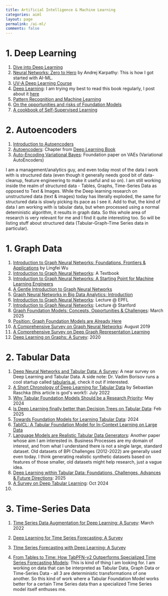 ```yaml
---
title: Artificial Intelligence & Machine Learning
categories: aiml
layout: page
permalink: /ai-ml/
comments: false
---
```


# 1. Deep Learning

1. [Dive into Deep Learning](https://d2l.ai/)   
2. [Neural Networks: Zero to Hero](https://youtube.com/playlist?list=PLAqhIrjkxbuWI23v9cThsA9GvCAUhRvKZ&si=XhjSpxeVGG_fb_k_) by Andrej Karpathy: This is how I got started with AI-ML.
3. [UV-A Deep Learning Course](https://uvadlc.github.io/)    
4. [Deep Learning](https://www.deeplearningbook.org/): I am trying my best to read this book regularly, I post about it [here](/dlbook/)   
5. [Pattern Recognition and Machine Learning](https://libgen.is/book/index.php?md5=B616EF565E2D48AE23EE2E19D7B0ADD2)  
6. [On the opportunities and risks of Foundation Models](https://arxiv.org/abs/2108.07258)   
7. [A cookbook of Self-Supervised Learning](https://arxiv.org/abs/2304.12210)

# 2. Autoencoders

1. [Introduction to Autoencoders](https://arxiv.org/abs/2201.03898)   
2. [Autoencoders](https://www.deeplearningbook.org/contents/autoencoders.html): Chapter from [Deep Learning Book](https://www.deeplearningbook.org/)   
3. [Auto-Encoding Variational Bayes](https://arxiv.org/abs/1312.6114): Foundation paper on VAEs (Variational AutoEncoders)   

I am a management/analytics guy, and even today most of the data I work with is structured data (even though it generally needs good bit of data-cleanup, feature engineering to make it useful and so on). I am still working inside the realm of structured data - Tables, Graphs, Time-Series Data as opposed to Text & Images. While the Deep learning research on unstructured data (text & images) today has literally exploded, the same for structured data is slowly picking its pace as I see it. Add to that, the kind of data I am working with is tabular data, but when processed using a normal deteministic algorithm, it results in graph data. So this whole area of research is very relevant for me and I find it quite interesting too. So will be listing stuff about structured data (Tabular-Graph-Time Series data in particular).

# 1. Graph Data

1. [Introduction to Graph Neural Networks: Foundations, Frontiers & Applications](https://openlibrary.telkomuniversity.ac.id/pustaka/files/201062/abstraksi/graph-neural-networks-foundations-frontiers-and-applications.pdf) by Lingfei Wu   
2. [Introduction to Graph Neural Networks](https://github.com/LiuChuang0059/Complex-Network/blob/master/Books/Introduction%20to%20Graph%20Neural%20Networks.pdf): A Textbook
3. [Introduction to Graph Neural Networks: A Starting Point for Machine Learning Engineers](https://arxiv.org/abs/2412.19419)    
4. [A Gentle Introduction to Graph Neural Networks](https://distill.pub/2021/gnn-intro/)    
5. [Graph Neural Networks in Big Data Analytics: Introduction](https://gds.techfak.uni-bielefeld.de/_media/teaching/2022winter/graphnet/introduction-201022.pdf)    
6. [Introduction to Graph Neural Networks](https://web.media.mit.edu/~xdong/teaching/aims/lecture-slides/MT21/AIMS_CDT_SP_MT21_D4.pdf): Lecture @ EPFL    
7. [Introduction to Graph Neural Networks](https://cs.stanford.edu/~jiaxuan/files/Intro_to_Graph_Neural_Networks.pdf): Lecture @ Stanford     
8. [Graph Foundation Models: Concepts, Opportunities & Challenges](https://arxiv.org/pdf/2310.11829): March 2025   
9. [Position: Graph Foundation Models are Already Here](https://arxiv.org/abs/2402.02216)    
10. [A Comprehensive Survey on Graph Neural Networks](https://arxiv.org/pdf/1901.00596): August 2019     
11. [A Comprehensive Survey on Deep Graph Representation Learning](https://arxiv.org/abs/2304.05055)    
12. [Deep Learning on Graphs: A Survey](https://arxiv.org/abs/1812.04202): 2020   

# 2. Tabular Data

1. [Deep Neural Networks and Tabular Data: A Survey](https://arxiv.org/abs/2110.01889): A near survey on Deep Learning and Tabular Data. A side note: Dr. Vadim Borisov runs a cool startup called [tabularis.ai](https://tabularis.ai), check it out if interested.   
2. [A Short Chronology of Deep Learning for Tabular Data](https://sebastianraschka.com/blog/2022/deep-learning-for-tabular-data.html) by Sebastian Raschka (this article is god's work!): July 2022  
3. [Why Tabular Foundation Models Should be a Research Priority](https://arxiv.org/html/2405.01147v1): May 2024
4. [Is Deep Learning finally better than Decision Trees on Tabular Data](https://arxiv.org/pdf/2402.03970v2): Feb 2025
5. [Towards Foundation Models for Learning Tabular Data](https://openreview.net/pdf?id=hz2zhaZPXm): 2024    
6. [TabICL: A Tabular Foundation Model for In-Context Learning on Large Data](https://arxiv.org/abs/2502.05564)   
7. [Language Models are Realistic Tabular Data Generators](https://arxiv.org/abs/2210.06280): Another paper whose aim I am interested in. Business Processes are my domain of interest, and from what I understand there is not a single large, standard dataset. Old datasets of BPI Challenges (2012-2022) are generally used even today. I think generating realistic synthetic datasets based on features of those smaller, old datasets might help research, just a vague idea.    
8. [Deep Learning within Tabular Data: Foundations, Challenges, Advances & Future Directions](https://arxiv.org/abs/2501.03540): 2025
9. [A Survey on Deep Tabular Learning](https://arxiv.org/abs/2410.12034): Oct 2024   
10. 

# 3. Time-Series Data

1. [Time Series Data Augmentation for Deep Learning: A Survey](https://arxiv.org/abs/2002.12478): March 2022
2. [Deep Learning for Time Series Forecasting: A Survey](https://arxiv.org/abs/2503.10198)    
3. [TIme Series Forecasting with Deep Learning: A Survey](https://arxiv.org/abs/2004.13408)   

1. [From Tables to Time: How TabPFN-v2 Outperforms Specialized Time Series Forecasting Models](https://arxiv.org/abs/2501.02945): This is kind of thing I am looking for. I am working on data that can be interpreted as Tabular Data, Graph Data or Time-Series Data - all 3 are deterministic transformations of one another. So this kind of work where a Tabular Foundation Model works better for a certain Time Series data than a specialized Time Series model itself enthuses me.